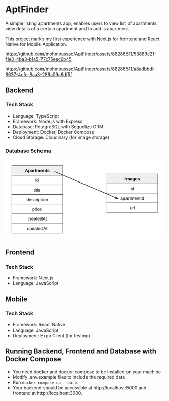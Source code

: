 # AptFinder

A simple listing apartments app, enables users to view list of apartments, view details of a certain apartment and to add is apartment.

This project marks my first experience with Next.js for frontend and React Native for Mobile Application.


https://github.com/mohmoussad/AptFinder/assets/88286511/53889c21-f1e0-4ba3-b1a5-77c75eec6b45



https://github.com/mohmoussad/AptFinder/assets/88286511/a8adbbdf-8637-4cfe-8aa3-286a09a6df5f


## Backend

### Tech Stack

- Language: TypeScript
- Framework: Node.js with Express
- Database: PostgreSQL with Sequelize ORM
- Deployment: Docker, Docker Compose
- Cloud Storage: Cloudinary (for image storage)

### Database Schema

![alt text](image.png)

## Frontend

### Tech Stack

- Framework: Next.js
- Language: JavaScript

## Mobile

### Tech Stack

- Framework: React Native
- Language: JavaScript
- Deployment: Expo Client (for testing)

## Running Backend, Frontend and Database with Docker Compose

- You need docker and docker-compose to be installed on your machine
- Modify .env.example files to include the required data
- Run `docker-compose up --build`
- Your backend should be accessible at http://localhost:5000 and frontend at http://localhost:3000.

